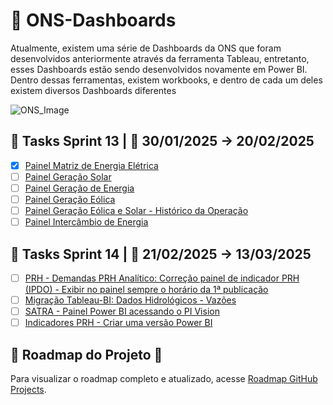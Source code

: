 # 🔵 ONS-Dashboards
Atualmente, existem uma série de Dashboards da ONS que foram desenvolvidos anteriormente através da ferramenta Tableau, entretanto, esses Dashboards estão sendo desenvolvidos novamente em Power BI. Dentro dessas ferramentas, existem workbooks, e dentro de cada um deles existem diversos Dashboards diferentes


![ONS_Image](https://d1.awsstatic.com/customer-references-case-studies-logos/ons-logo%402x.ac52821bc48c70c7d00b5fd88ad4a3c8f4013a25.png)




## 📍 Tasks Sprint 13 | 📅 30/01/2025 → 20/02/2025

- [X] [Painel Matriz de Energia Elétrica](https://github.com/genesis-dataculture/ons-time94/issues/187)
- [ ] [Painel Geração Solar](https://github.com/genesis-dataculture/ons-time94/issues/186)
- [ ] [Painel Geração de Energia](https://github.com/genesis-dataculture/ons-time94/issues/185)
- [ ] [Painel Geração Eólica](https://github.com/genesis-dataculture/ons-time94/issues/184)
- [ ] [Painel Geração Eólica e Solar - Histórico da Operação](https://github.com/genesis-dataculture/ons-time94/issues/188)
- [ ] [Painel Intercâmbio de Energia](https://github.com/genesis-dataculture/ons-time94/issues/189)

## 📍 Tasks Sprint 14 | 📅 21/02/2025 → 13/03/2025

- [ ] [PRH - Demandas PRH Analítico: Correção painel de indicador PRH (IPDO) - Exibir no painel sempre o horário da 1ª publicação](https://github.com/genesis-dataculture/ons-time94/issues/199)
- [ ] [Migração Tableau-BI: Dados Hidrológicos - Vazões](https://github.com/genesis-dataculture/ons-time94/issues/202)
- [ ] [SATRA - Painel Power BI acessando o PI Vision](https://github.com/genesis-dataculture/ons-time94/issues/208)
- [ ] [Indicadores PRH - Criar uma versão Power BI](https://github.com/genesis-dataculture/ons-time94/issues/209)

## 📌 Roadmap do Projeto 🚀

Para visualizar o roadmap completo e atualizado, acesse [Roadmap GitHub Projects]([https://github.com/genesis-dataculture/projects](https://github.com/orgs/genesis-dataculture/projects/16/views/4?filterQuery=assignee%3A%22eric-luis%22)).

